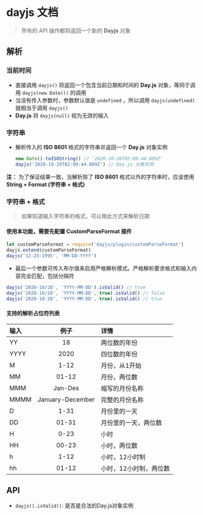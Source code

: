 # dayjs 文档

> 所有的 API 操作都将返回一个新的 **Dayjs** 对象

## 解析

### 当前时间

* 直接调用 `dayjs()` 将返回一个包含当前日期和时间的 **Day.js** 对象，等同于调用 `dayjs(new Date())` 的调用
* 当没有传入参数时，参数默认值是 `undefined` ，所以调用 `dayjs(undefined)` 就相当于调用 `dayjs()`
* **Day.js** 将 `dayjs(null)` 视为无效的输入

### 字符串

* 解析传入的 **ISO 8601** 格式的字符串并返回一个 **Day.js** 对象实例

  ```JavaScript
  new Date().toISOString() // '2020-10-28T02:09:44.889Z'
  dayjs('2020-10-28T02:09:44.889Z') // Day.js 对象实例
  ```
 **注：** 为了保证结果一致，当解析除了 **ISO 8601** 格式以外的字符串时，应该使用 **String + Format (字符串 + 格式)**
 
 ### 字符串 + 格式
 
 > 如果知道输入字符串的格式，可以用此方式来解析日期
 
 #### 使用本功能，需要先配置 **CustomParseFormat** 插件
 
 ```JavaScript
 let customParseFormat = require('dayjs/plugin/customParseFormat')
 dayjs.extend(customParseFormat)
 dayjs('12-25-1995', 'MM-DD-YYYY')
 ```
 
 * 最后一个参数可传入布尔值来启用严格解析模式。严格解析要求格式和输入内容完全匹配，包括分隔符
 
 ```JavaScript
 dayjs('2020-10/28', 'YYYY-MM-DD').isValid() // true
 dayjs('2020-10/28', 'YYYY-MM-DD', true).isValid() // false
 dayjs('2020-10-28', 'YYYY-MM-DD', true).isValid() // true
 ```
 
 #### 支持的解析占位符列表
 | 输入 | 例子 | 详情 |
| :-----| :----: | :---- |
| YY | 18 | 两位数的年份 |
| YYYY | 2020 | 四位数的年份 |
| M | 1-12 | 月份，从1开始 |
| MM | 01-12 | 月份，两位数 |
| MMM | Jan-Des | 缩写的月份名称 |
| MMMM | January-December | 完整的月份名称 |
| D | 1-31 | 月份里的一天 |
| DD | 01-31 | 月份里的一天，两位数 |
| H | 0-23 | 小时 |
| HH | 00-23 | 小时，两位数 |
| h | 1-12 | 小时，12小时制 |
| hh | 01-12 | 小时，12小时制，两位数 |
 
 ## API
 
 * `dayjs().isValid()`: 是否是合法的Day.js对象实例
 
